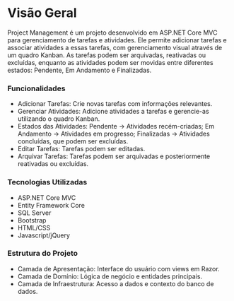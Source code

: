 <h1>Visão Geral</h1>

Project Management é um projeto desenvolvido em ASP.NET Core MVC para gerenciamento de tarefas e atividades. Ele permite adicionar tarefas e associar atividades a essas tarefas, com gerenciamento visual através de um quadro Kanban. As tarefas podem ser arquivadas, reativadas ou excluídas, enquanto as atividades podem ser movidas entre diferentes estados: Pendente, Em Andamento e Finalizadas.

<h3>Funcionalidades</h3>
<ul>
  <li>Adicionar Tarefas: Crie novas tarefas com informações relevantes.</li>
  <li>Gerenciar Atividades: Adicione atividades a tarefas e gerencie-as utilizando o quadro Kanban.</li>
  <li>Estados das Atividades: Pendente -> Atividades recém-criadas; Em Andamento -> Atividades em progresso; Finalizadas -> Atividades concluídas, que podem ser excluídas.</li>
  <li>Editar Tarefas: Tarefas podem ser editadas.</li>
  <li>Arquivar Tarefas: Tarefas podem ser arquivadas e posteriormente reativadas ou excluídas.</li>
</ul>

<h3>Tecnologias Utilizadas</h3>
<ul>
  <li>ASP.NET Core MVC</li>
  <li>Entity Framework Core</li>
  <li>SQL Server</li>
  <li>Bootstrap</li>
  <li>HTML/CSS</li>
  <li>Javascript/jQuery</li>
</ul>

<h3>Estrutura do Projeto</h3>
<ul>
  <li>Camada de Apresentação: Interface do usuário com views em Razor.</li>
  <li>Camada de Domínio: Lógica de negócio e entidades principais.</li>
  <li>Camada de Infraestrutura: Acesso a dados e contexto do banco de dados.</li>
</ul>

